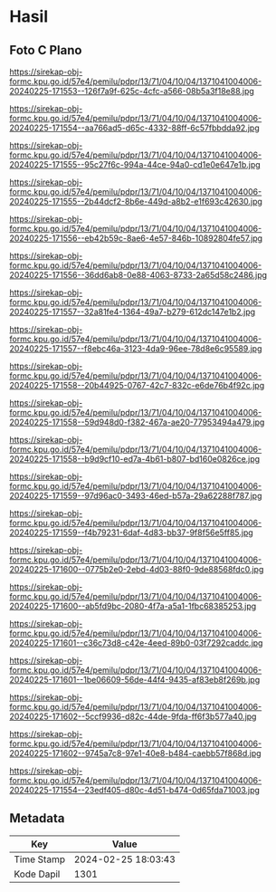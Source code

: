 # Hasil

## Foto C Plano

https://sirekap-obj-formc.kpu.go.id/57e4/pemilu/pdpr/13/71/04/10/04/1371041004006-20240225-171553--126f7a9f-625c-4cfc-a566-08b5a3f18e88.jpg

https://sirekap-obj-formc.kpu.go.id/57e4/pemilu/pdpr/13/71/04/10/04/1371041004006-20240225-171554--aa766ad5-d65c-4332-88ff-6c57fbbdda92.jpg

https://sirekap-obj-formc.kpu.go.id/57e4/pemilu/pdpr/13/71/04/10/04/1371041004006-20240225-171555--95c27f6c-994a-44ce-94a0-cd1e0e647e1b.jpg

https://sirekap-obj-formc.kpu.go.id/57e4/pemilu/pdpr/13/71/04/10/04/1371041004006-20240225-171555--2b44dcf2-8b6e-449d-a8b2-e1f693c42630.jpg

https://sirekap-obj-formc.kpu.go.id/57e4/pemilu/pdpr/13/71/04/10/04/1371041004006-20240225-171556--eb42b59c-8ae6-4e57-846b-10892804fe57.jpg

https://sirekap-obj-formc.kpu.go.id/57e4/pemilu/pdpr/13/71/04/10/04/1371041004006-20240225-171556--36dd6ab8-0e88-4063-8733-2a65d58c2486.jpg

https://sirekap-obj-formc.kpu.go.id/57e4/pemilu/pdpr/13/71/04/10/04/1371041004006-20240225-171557--32a81fe4-1364-49a7-b279-612dc147e1b2.jpg

https://sirekap-obj-formc.kpu.go.id/57e4/pemilu/pdpr/13/71/04/10/04/1371041004006-20240225-171557--f8ebc46a-3123-4da9-96ee-78d8e6c95589.jpg

https://sirekap-obj-formc.kpu.go.id/57e4/pemilu/pdpr/13/71/04/10/04/1371041004006-20240225-171558--20b44925-0767-42c7-832c-e6de76b4f92c.jpg

https://sirekap-obj-formc.kpu.go.id/57e4/pemilu/pdpr/13/71/04/10/04/1371041004006-20240225-171558--59d948d0-f382-467a-ae20-77953494a479.jpg

https://sirekap-obj-formc.kpu.go.id/57e4/pemilu/pdpr/13/71/04/10/04/1371041004006-20240225-171558--b9d9cf10-ed7a-4b61-b807-bd160e0826ce.jpg

https://sirekap-obj-formc.kpu.go.id/57e4/pemilu/pdpr/13/71/04/10/04/1371041004006-20240225-171559--97d96ac0-3493-46ed-b57a-29a62288f787.jpg

https://sirekap-obj-formc.kpu.go.id/57e4/pemilu/pdpr/13/71/04/10/04/1371041004006-20240225-171559--f4b79231-6daf-4d83-bb37-9f8f56e5ff85.jpg

https://sirekap-obj-formc.kpu.go.id/57e4/pemilu/pdpr/13/71/04/10/04/1371041004006-20240225-171600--0775b2e0-2ebd-4d03-88f0-9de88568fdc0.jpg

https://sirekap-obj-formc.kpu.go.id/57e4/pemilu/pdpr/13/71/04/10/04/1371041004006-20240225-171600--ab5fd9bc-2080-4f7a-a5a1-1fbc68385253.jpg

https://sirekap-obj-formc.kpu.go.id/57e4/pemilu/pdpr/13/71/04/10/04/1371041004006-20240225-171601--c36c73d8-c42e-4eed-89b0-03f7292caddc.jpg

https://sirekap-obj-formc.kpu.go.id/57e4/pemilu/pdpr/13/71/04/10/04/1371041004006-20240225-171601--1be06609-56de-44f4-9435-af83eb8f269b.jpg

https://sirekap-obj-formc.kpu.go.id/57e4/pemilu/pdpr/13/71/04/10/04/1371041004006-20240225-171602--5ccf9936-d82c-44de-9fda-ff6f3b577a40.jpg

https://sirekap-obj-formc.kpu.go.id/57e4/pemilu/pdpr/13/71/04/10/04/1371041004006-20240225-171602--9745a7c8-97e1-40e8-b484-caebb57f868d.jpg

https://sirekap-obj-formc.kpu.go.id/57e4/pemilu/pdpr/13/71/04/10/04/1371041004006-20240225-171554--23edf405-d80c-4d51-b474-0d65fda71003.jpg


## Metadata

| Key        | Value               |
| ---------- | ------------------- |
| Time Stamp | 2024-02-25 18:03:43 |
| Kode Dapil | 1301                |




